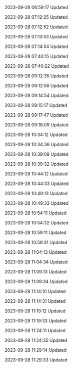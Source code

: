 2023-09-28 06:59:17 Updated

2023-09-28 07:12:25 Updated

2023-09-28 07:12:52 Updated

2023-09-28 07:13:53 Updated

2023-09-28 07:14:54 Updated

2023-09-28 07:40:15 Updated

2023-09-28 07:40:22 Updated

2023-09-28 09:12:35 Updated

2023-09-28 09:12:56 Updated

2023-09-28 09:14:54 Updated

2023-09-28 09:15:17 Updated

2023-09-28 09:17:47 Updated

2023-09-28 09:18:09 Updated

2023-09-28 10:34:12 Updated

2023-09-28 10:34:36 Updated

2023-09-28 10:39:09 Updated

2023-09-28 10:39:32 Updated

2023-09-28 10:44:12 Updated

2023-09-28 10:44:33 Updated

2023-09-28 10:49:13 Updated

2023-09-28 10:49:33 Updated

2023-09-28 10:54:11 Updated

2023-09-28 10:54:32 Updated

2023-09-28 10:59:11 Updated

2023-09-28 10:59:31 Updated

2023-09-28 11:04:13 Updated

2023-09-28 11:04:34 Updated

2023-09-28 11:09:13 Updated

2023-09-28 11:09:34 Updated

2023-09-28 11:14:10 Updated

2023-09-28 11:14:31 Updated

2023-09-28 11:19:12 Updated

2023-09-28 11:19:33 Updated

2023-09-28 11:24:11 Updated

2023-09-28 11:24:35 Updated

2023-09-28 11:29:14 Updated

2023-09-28 11:29:33 Updated

